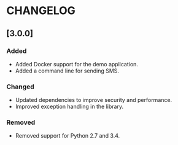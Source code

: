 # CHANGELOG

## [3.0.0]

### Added
- Added Docker support for the demo application.
- Added a command line for sending SMS.

### Changed
- Updated dependencies to improve security and performance.
- Improved exception handling in the library.

### Removed
- Removed support for Python 2.7 and 3.4.
